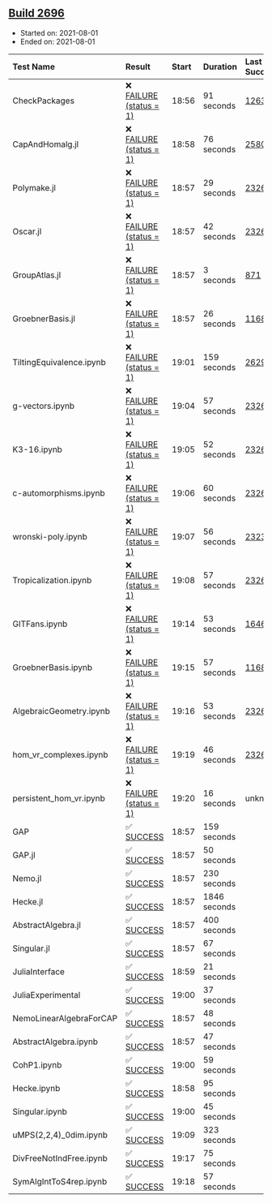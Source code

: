 ## [Build 2696](https://oscarci.mathematik.uni-kl.de/job/oscar-stable/2696/)

* Started on: 2021-08-01
* Ended on: 2021-08-01

| Test Name    | Result | Start | Duration | Last Success | First Failure |
|:-------------|:-------|:------|:---------|:-------------|:--------------|
| CheckPackages | ❌ [FAILURE (status = 1)](https://oscarci.mathematik.uni-kl.de/job/oscar-stable/2696/artifact/logs/build-2696/CheckPackages.log) | 18:56 | 91 seconds | [1263](https://oscarci.mathematik.uni-kl.de/job/oscar-stable/1263/) | [1264](https://oscarci.mathematik.uni-kl.de/job/oscar-stable/1264/) |
| CapAndHomalg.jl | ❌ [FAILURE (status = 1)](https://oscarci.mathematik.uni-kl.de/job/oscar-stable/2696/artifact/logs/build-2696/CapAndHomalg.jl.log) | 18:58 | 76 seconds | [2580](https://oscarci.mathematik.uni-kl.de/job/oscar-stable/2580/) | [2581](https://oscarci.mathematik.uni-kl.de/job/oscar-stable/2581/) |
| Polymake.jl | ❌ [FAILURE (status = 1)](https://oscarci.mathematik.uni-kl.de/job/oscar-stable/2696/artifact/logs/build-2696/Polymake.jl.log) | 18:57 | 29 seconds | [2326](https://oscarci.mathematik.uni-kl.de/job/oscar-stable/2326/) | [2327](https://oscarci.mathematik.uni-kl.de/job/oscar-stable/2327/) |
| Oscar.jl | ❌ [FAILURE (status = 1)](https://oscarci.mathematik.uni-kl.de/job/oscar-stable/2696/artifact/logs/build-2696/Oscar.jl.log) | 18:57 | 42 seconds | [2326](https://oscarci.mathematik.uni-kl.de/job/oscar-stable/2326/) | [2327](https://oscarci.mathematik.uni-kl.de/job/oscar-stable/2327/) |
| GroupAtlas.jl | ❌ [FAILURE (status = 1)](https://oscarci.mathematik.uni-kl.de/job/oscar-stable/2696/artifact/logs/build-2696/GroupAtlas.jl.log) | 18:57 | 3 seconds | [871](https://oscarci.mathematik.uni-kl.de/job/oscar-stable/871/) | [872](https://oscarci.mathematik.uni-kl.de/job/oscar-stable/872/) |
| GroebnerBasis.jl | ❌ [FAILURE (status = 1)](https://oscarci.mathematik.uni-kl.de/job/oscar-stable/2696/artifact/logs/build-2696/GroebnerBasis.jl.log) | 18:57 | 26 seconds | [1168](https://oscarci.mathematik.uni-kl.de/job/oscar-stable/1168/) | [1169](https://oscarci.mathematik.uni-kl.de/job/oscar-stable/1169/) |
| TiltingEquivalence.ipynb | ❌ [FAILURE (status = 1)](https://oscarci.mathematik.uni-kl.de/job/oscar-stable/2696/artifact/logs/build-2696/TiltingEquivalence.ipynb.log) | 19:01 | 159 seconds | [2629](https://oscarci.mathematik.uni-kl.de/job/oscar-stable/2629/) | [2630](https://oscarci.mathematik.uni-kl.de/job/oscar-stable/2630/) |
| g-vectors.ipynb | ❌ [FAILURE (status = 1)](https://oscarci.mathematik.uni-kl.de/job/oscar-stable/2696/artifact/logs/build-2696/g-vectors.ipynb.log) | 19:04 | 57 seconds | [2326](https://oscarci.mathematik.uni-kl.de/job/oscar-stable/2326/) | [2327](https://oscarci.mathematik.uni-kl.de/job/oscar-stable/2327/) |
| K3-16.ipynb | ❌ [FAILURE (status = 1)](https://oscarci.mathematik.uni-kl.de/job/oscar-stable/2696/artifact/logs/build-2696/K3-16.ipynb.log) | 19:05 | 52 seconds | [2326](https://oscarci.mathematik.uni-kl.de/job/oscar-stable/2326/) | [2327](https://oscarci.mathematik.uni-kl.de/job/oscar-stable/2327/) |
| c-automorphisms.ipynb | ❌ [FAILURE (status = 1)](https://oscarci.mathematik.uni-kl.de/job/oscar-stable/2696/artifact/logs/build-2696/c-automorphisms.ipynb.log) | 19:06 | 60 seconds | [2326](https://oscarci.mathematik.uni-kl.de/job/oscar-stable/2326/) | [2327](https://oscarci.mathematik.uni-kl.de/job/oscar-stable/2327/) |
| wronski-poly.ipynb | ❌ [FAILURE (status = 1)](https://oscarci.mathematik.uni-kl.de/job/oscar-stable/2696/artifact/logs/build-2696/wronski-poly.ipynb.log) | 19:07 | 56 seconds | [2323](https://oscarci.mathematik.uni-kl.de/job/oscar-stable/2323/) | [2324](https://oscarci.mathematik.uni-kl.de/job/oscar-stable/2324/) |
| Tropicalization.ipynb | ❌ [FAILURE (status = 1)](https://oscarci.mathematik.uni-kl.de/job/oscar-stable/2696/artifact/logs/build-2696/Tropicalization.ipynb.log) | 19:08 | 57 seconds | [2326](https://oscarci.mathematik.uni-kl.de/job/oscar-stable/2326/) | [2327](https://oscarci.mathematik.uni-kl.de/job/oscar-stable/2327/) |
| GITFans.ipynb | ❌ [FAILURE (status = 1)](https://oscarci.mathematik.uni-kl.de/job/oscar-stable/2696/artifact/logs/build-2696/GITFans.ipynb.log) | 19:14 | 53 seconds | [1646](https://oscarci.mathematik.uni-kl.de/job/oscar-stable/1646/) | [1647](https://oscarci.mathematik.uni-kl.de/job/oscar-stable/1647/) |
| GroebnerBasis.ipynb | ❌ [FAILURE (status = 1)](https://oscarci.mathematik.uni-kl.de/job/oscar-stable/2696/artifact/logs/build-2696/GroebnerBasis.ipynb.log) | 19:15 | 57 seconds | [1168](https://oscarci.mathematik.uni-kl.de/job/oscar-stable/1168/) | [1169](https://oscarci.mathematik.uni-kl.de/job/oscar-stable/1169/) |
| AlgebraicGeometry.ipynb | ❌ [FAILURE (status = 1)](https://oscarci.mathematik.uni-kl.de/job/oscar-stable/2696/artifact/logs/build-2696/AlgebraicGeometry.ipynb.log) | 19:16 | 53 seconds | [2326](https://oscarci.mathematik.uni-kl.de/job/oscar-stable/2326/) | [2327](https://oscarci.mathematik.uni-kl.de/job/oscar-stable/2327/) |
| hom_vr_complexes.ipynb | ❌ [FAILURE (status = 1)](https://oscarci.mathematik.uni-kl.de/job/oscar-stable/2696/artifact/logs/build-2696/hom_vr_complexes.ipynb.log) | 19:19 | 46 seconds | [2326](https://oscarci.mathematik.uni-kl.de/job/oscar-stable/2326/) | [2327](https://oscarci.mathematik.uni-kl.de/job/oscar-stable/2327/) |
| persistent_hom_vr.ipynb | ❌ [FAILURE (status = 1)](https://oscarci.mathematik.uni-kl.de/job/oscar-stable/2696/artifact/logs/build-2696/persistent_hom_vr.ipynb.log) | 19:20 | 16 seconds | unknown | unknown |
| GAP | ✅ [SUCCESS](https://oscarci.mathematik.uni-kl.de/job/oscar-stable/2696/artifact/logs/build-2696/GAP.log) | 18:57 | 159 seconds |  |  |
| GAP.jl | ✅ [SUCCESS](https://oscarci.mathematik.uni-kl.de/job/oscar-stable/2696/artifact/logs/build-2696/GAP.jl.log) | 18:57 | 50 seconds |  |  |
| Nemo.jl | ✅ [SUCCESS](https://oscarci.mathematik.uni-kl.de/job/oscar-stable/2696/artifact/logs/build-2696/Nemo.jl.log) | 18:57 | 230 seconds |  |  |
| Hecke.jl | ✅ [SUCCESS](https://oscarci.mathematik.uni-kl.de/job/oscar-stable/2696/artifact/logs/build-2696/Hecke.jl.log) | 18:57 | 1846 seconds |  |  |
| AbstractAlgebra.jl | ✅ [SUCCESS](https://oscarci.mathematik.uni-kl.de/job/oscar-stable/2696/artifact/logs/build-2696/AbstractAlgebra.jl.log) | 18:57 | 400 seconds |  |  |
| Singular.jl | ✅ [SUCCESS](https://oscarci.mathematik.uni-kl.de/job/oscar-stable/2696/artifact/logs/build-2696/Singular.jl.log) | 18:57 | 67 seconds |  |  |
| JuliaInterface | ✅ [SUCCESS](https://oscarci.mathematik.uni-kl.de/job/oscar-stable/2696/artifact/logs/build-2696/JuliaInterface.log) | 18:59 | 21 seconds |  |  |
| JuliaExperimental | ✅ [SUCCESS](https://oscarci.mathematik.uni-kl.de/job/oscar-stable/2696/artifact/logs/build-2696/JuliaExperimental.log) | 19:00 | 37 seconds |  |  |
| NemoLinearAlgebraForCAP | ✅ [SUCCESS](https://oscarci.mathematik.uni-kl.de/job/oscar-stable/2696/artifact/logs/build-2696/NemoLinearAlgebraForCAP.log) | 18:57 | 48 seconds |  |  |
| AbstractAlgebra.ipynb | ✅ [SUCCESS](https://oscarci.mathematik.uni-kl.de/job/oscar-stable/2696/artifact/logs/build-2696/AbstractAlgebra.ipynb.log) | 18:57 | 47 seconds |  |  |
| CohP1.ipynb | ✅ [SUCCESS](https://oscarci.mathematik.uni-kl.de/job/oscar-stable/2696/artifact/logs/build-2696/CohP1.ipynb.log) | 19:00 | 59 seconds |  |  |
| Hecke.ipynb | ✅ [SUCCESS](https://oscarci.mathematik.uni-kl.de/job/oscar-stable/2696/artifact/logs/build-2696/Hecke.ipynb.log) | 18:58 | 95 seconds |  |  |
| Singular.ipynb | ✅ [SUCCESS](https://oscarci.mathematik.uni-kl.de/job/oscar-stable/2696/artifact/logs/build-2696/Singular.ipynb.log) | 19:00 | 45 seconds |  |  |
| uMPS(2,2,4)_0dim.ipynb | ✅ [SUCCESS](https://oscarci.mathematik.uni-kl.de/job/oscar-stable/2696/artifact/logs/build-2696/uMPS-2-2-4-_0dim.ipynb.log) | 19:09 | 323 seconds |  |  |
| DivFreeNotIndFree.ipynb | ✅ [SUCCESS](https://oscarci.mathematik.uni-kl.de/job/oscar-stable/2696/artifact/logs/build-2696/DivFreeNotIndFree.ipynb.log) | 19:17 | 75 seconds |  |  |
| SymAlgIntToS4rep.ipynb | ✅ [SUCCESS](https://oscarci.mathematik.uni-kl.de/job/oscar-stable/2696/artifact/logs/build-2696/SymAlgIntToS4rep.ipynb.log) | 19:18 | 57 seconds |  |  |
